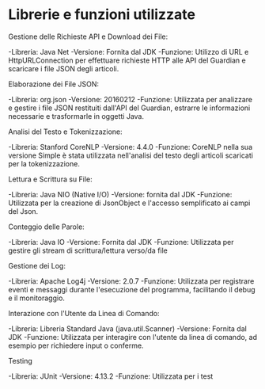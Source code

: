 # Librerie e funzioni utilizzate

Gestione delle Richieste API e Download dei File:

-Libreria: Java Net
-Versione: Fornita dal JDK
-Funzione: Utilizzo di URL e HttpURLConnection per effettuare richieste HTTP alle API del Guardian e scaricare i file JSON degli articoli.

Elaborazione dei File JSON:

-Libreria: org.json
-Versione: 20160212
-Funzione: Utilizzata per analizzare e gestire i file JSON restituiti dall'API del Guardian, estrarre le informazioni necessarie e trasformarle in oggetti Java.

Analisi del Testo e Tokenizzazione:

-Libreria: Stanford CoreNLP
-Versione: 4.4.0
-Funzione: CoreNLP nella sua versione Simple è stata utilizzata nell'analisi del testo degli articoli scaricati per la tokenizzazione.

Lettura e Scrittura su File:

-Libreria: Java NIO (Native I/O)
-Versione: fornita dal JDK
-Funzione: Utilizzata per la creazione di JsonObject e l'accesso semplificato ai campi del Json. 

Conteggio delle Parole:

-Libreria: Java IO
-Versione: Fornita dal JDK
-Funzione: Utilizzata per gestire gli stream di scrittura/lettura verso/da file

Gestione dei Log:

-Libreria: Apache Log4j
-Versione: 2.0.7
-Funzione: Utilizzata per registrare eventi e messaggi durante l'esecuzione del programma, facilitando il debug e il monitoraggio.

Interazione con l'Utente da Linea di Comando:

-Libreria: Libreria Standard Java (java.util.Scanner)
-Versione: Fornita dal JDK
-Funzione: Utilizzata per interagire con l'utente da linea di comando, ad esempio per richiedere input o conferme.

Testing

-Libreria: JUnit
-Versione: 4.13.2
-Funzione: Utilizzata per i test
